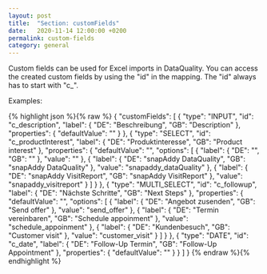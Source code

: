 ```yaml
---
layout: post
title:  "Section: customFields"
date:   2020-11-14 12:00:00 +0200
permalink: custom-fields
category: general
---
```

Custom fields can be used for Excel imports in DataQuality.
You can access the created custom fields by using the "id" in the mapping. The "id" always has to start with "c_".

Examples:

{% highlight json %}{% raw %}
{
  "customFields": [
    {
      "type": "INPUT",
      "id": "c_description",
      "label": {
        "DE": "Beschreibung",
        "GB": "Description"
      },
      "properties": {
        "defaultValue": ""
      }
    },
    {
      "type": "SELECT",
      "id": "c_productInterest",
      "label": {
        "DE": "Produktinteresse",
        "GB": "Product interest"
      },
      "properties": {
        "defaultValue": "",
        "options": [
          {
            "label": {
              "DE": "",
              "GB": ""
            },
            "value": ""
          },
          {
            "label": {
              "DE": "snapAddy DataQuality",
              "GB": "snapAddy DataQuality"
            },
            "value": "snapaddy_dataQuality"
          },
          {
            "label": {
              "DE": "snapAddy VisitReport",
              "GB": "snapAddy VisitReport"
            },
            "value": "snapaddy_visitreport"
          }
        ]
      }
    },
    {
      "type": "MULTI_SELECT",
      "id": "c_followup",
      "label": {
        "DE": "Nächste Schritte",
        "GB": "Next Steps"
      },
      "properties": {
        "defaultValue": "",
        "options": [
          {
            "label": {
              "DE": "Angebot zusenden",
              "GB": "Send offer"
            },
            "value": "send_offer"
          },
          {
            "label": {
              "DE": "Termin vereinbaren",
              "GB": "Schedule appoinment"
            },
            "value": "schedule_appoinment"
          },
          {
            "label": {
              "DE": "Kundenbesuch",
              "GB": "Customer visit"
            },
            "value": "customer_visit"
          }
        ]
      }
    },
    {
      "type": "DATE",
      "id": "c_date",
      "label": {
        "DE": "Follow-Up Termin",
        "GB": "Follow-Up Appointment"
      },
      "properties": {
        "defaultValue": ""
      }
    }
  ]
}
{% endraw %}{% endhighlight %}


